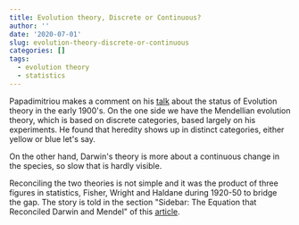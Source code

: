 ```yaml
---
title: Evolution theory, Discrete or Continuous?
author: ''
date: '2020-07-01'
slug: evolution-theory-discrete-or-continuous
categories: []
tags:
  - evolution theory
  - statistics
---
```



Papadimitriou makes a comment on his [talk](https://www.youtube.com/watch?v=WoamKUfisVM) about the status of Evolution theory in the early 1900's. On the one side we have the Mendellian evolution theory, which is based on discrete categories, based largely on his experiments. He found that heredity shows up in distinct categories, either yellow or blue let's say. 

On the other hand, Darwin's theory is more about a continuous change in the species, so slow that is hardly visible. 

Reconciling the two theories is not simple and it was the product of three figures in statistics, Fisher, Wright and Haldane during 1920-50 to bridge the gap. The story is told in the section "Sidebar: The Equation that Reconciled Darwin and Mendel" of this [article](https://cacm.acm.org/magazines/2016/11/209128-sex-as-an-algorithm/fulltext).



